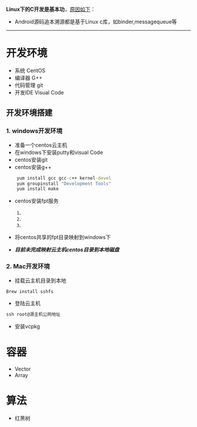 **Linux下的C开发是基本功**，<u>原因如下</u>：
* Android源码追本溯源都是基于Linux c库，如binder,messagequeue等 
*** 
# 开发环境
* 系统
CentOS
* 编译器
G++
* 代码管理
git
* 开发IDE
Visual Code

## 开发环境搭建
### 1. windows开发环境
* 准备一个centos云主机
* 在windows下安装putty和visual Code
* centos安装git
* centos安装g++
```cmd
    yum install gcc gcc-c++ kernel-devel
    yum groupinstall "Development Tools"
    yum install make
```
* centos安装fpt服务
```text
    1、
    2、
    3、
```
* 将centos共享的fpt目录映射到windows下
- ***目前未完成映射云主机centos目录到本地磁盘***
### 2. Mac开发环境
* 挂载云主机目录到本地
```cmd
Brew install sshfs
```
* 登陆云主机
```cmd
ssh root@源主机公网地址
```
* 安装vcpkg
# 容器
* Vector
* Array

# 算法
* 红黑树

